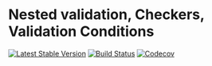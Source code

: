 Nested validation, Checkers, Validation Conditions
================================
[![Latest Stable Version](https://poser.pugx.org/spiral/validation/version)](https://packagist.org/packages/spiral/validation)
[![Build Status](https://travis-ci.org/spiral/validation.svg?branch=master)](https://travis-ci.org/spiral/validation)
[![Codecov](https://codecov.io/gh/spiral/validation/branch/master/graph/badge.svg)](https://codecov.io/gh/spiral/validation/)